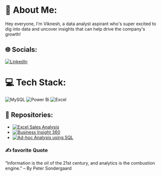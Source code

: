 # 💫 About Me:
Hey everyone, I'm Viknesh, a data analyst aspirant who's super excited to dig into data and uncover insights that can help drive the company's growth!


## 🌐 Socials:
[![LinkedIn](https://img.shields.io/badge/LinkedIn-%230077B5.svg?logo=linkedin&logoColor=white)](https://www.linkedin.com/in/viknesh-venkatesh/) 

# 💻 Tech Stack:
![MySQL](https://img.shields.io/badge/mysql-4479A1.svg?style=for-the-badge&logo=mysql&logoColor=white) ![Power Bi](https://img.shields.io/badge/power_bi-F2C811?style=for-the-badge&logo=powerbi&logoColor=black) ![Excel](https://img.shields.io/badge/Microsoft_Excel-217346?style=for-the-badge&logo=microsoft-excel&logoColor=white
)
## 📂 Repositories:
- [![Excel Sales Analysis](https://img.shields.io/badge/Excel_Sales_Analysis-217346?style=for-the-badge&logo=microsoft-excel&logoColor=white)](https://github.com/Viknesh-analyst/Excel-Sales_Analysis)   
- [![Business Insight 360](https://img.shields.io/badge/Business_Insight_360-F2C811?style=for-the-badge&logo=powerbi&logoColor=black)](https://github.com/Viknesh-analyst/Business-Insight-360)
- [![Ad-hoc Analysis using SQL](https://img.shields.io/badge/Ad_hoc_Analysis_using_SQL-4479A1?style=for-the-badge&logo=mysql&logoColor=white)](https://github.com/Viknesh-analyst/Ad-hoc-Analysis-using-SQL)

### ✍️ favorite Quote
“Information is the oil of the 21st century, and analytics is the combustion engine.” – By Peter Sondergaard
<!-- Proudly created with GPRM ( https://gprm.itsvg.in ) -->
